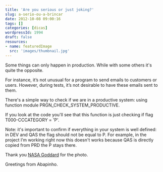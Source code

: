 ```yaml
---
title: 'Are you serious or just joking?'
slug: a-serio-ou-a-brincar
date: 2012-10-08 09:00:16
tags: []
categories: [dicas]
wordpressId: 1994
draft: false
resources:
- name: featuredImage
  src: 'images/thumbnail.jpg'
---
```

Some things can only happen in production.
While with some others it's quite the opposite.

<!--more-->

For instance, it’s not unusual for a program to send emails to customers or users. However, during tests, it’s not desirable to have these emails sent to them.

There's a simple way to check if we are in a productive system: using function module PRGN_CHECK_SYSTEM_PRODUCTIVE.

If you look at the code you'll see that this function is just checking if flag T000-CCCATEGORY = 'P'.

Note: it's important to confirm if everything in your system is well defined: in DEV and QAS the flag should not be equal to P. For example, in the project I’m working right now this doesn't works because QAS is directly copied from PRD the P stays there.

Thank you [NASA Goddard][1] for the photo.

Greetings from Abapinho.

   [1]: https://www.flickr.com/photos/nasamarshall/6956818526
